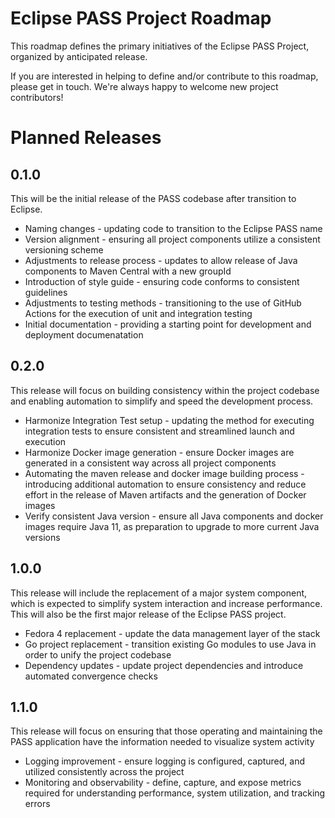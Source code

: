 # Eclipse PASS Project Roadmap

This roadmap defines the primary initiatives of the Eclipse PASS Project, organized by anticipated release.

If you are interested in helping to define and/or contribute to this roadmap, please get in touch. We're always happy to welcome new project contributors!

# Planned Releases
## 0.1.0
This will be the initial release of the PASS codebase after transition to Eclipse.
* Naming changes - updating code to transition to the Eclipse PASS name
* Version alignment - ensuring all project components utilize a consistent versioning scheme
* Adjustments to release process - updates to allow release of Java components to Maven Central with a new groupId
* Introduction of style guide - ensuring code conforms to consistent guidelines
* Adjustments to testing methods - transitioning to the use of GitHub Actions for the execution of unit and integration testing
* Initial documentation - providing a starting point for development and deployment documenatation

## 0.2.0
This release will focus on building consistency within the project codebase and enabling automation to simplify and speed the development process.
* Harmonize Integration Test setup - updating the method for executing integration tests to ensure consistent and streamlined launch and execution
* Harmonize Docker image generation - ensure Docker images are generated in a consistent way across all project components
* Automating the maven release and docker image building process - introducing additional automation to ensure consistency and reduce effort in the release of Maven artifacts and the generation of Docker images
* Verify consistent Java version - ensure all Java components and docker images require Java 11, as preparation to upgrade to more current Java versions

## 1.0.0
This release will include the replacement of a major system component, which is expected to simplify system interaction and increase performance. This will also be the first major release of the Eclipse PASS project.
* Fedora 4 replacement - update the data management layer of the stack
* Go project replacement - transition existing Go modules to use Java in order to unify the project codebase
* Dependency updates - update project dependencies and introduce automated convergence checks

## 1.1.0
This release will focus on ensuring that those operating and maintaining the PASS application have the information needed to visualize system activity
* Logging improvement - ensure logging is configured, captured, and utilized consistently across the project
* Monitoring and observability - define, capture, and expose metrics required for understanding performance, system utilization, and tracking errors
